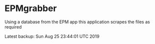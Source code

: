 # EPMgrabber
Using a database from the EPM app this application scrapes the files as required


Latest backup: Sun Aug 25 23:44:01 UTC 2019
